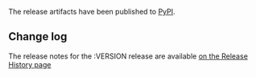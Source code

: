 The release artifacts have been published to [PyPI](https://pypi.org/project/pyhanko-certvalidator/:VERSION).

## Change log

The release notes for the :VERSION release are available [on the Release History page](https://docs.pyhanko.eu/en/latest/changelog.html#certvalidator-release-:VERSION)
